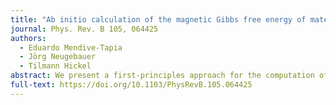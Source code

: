 ```yaml
---
title: "Ab initio calculation of the magnetic Gibbs free energy of materials using magnetically constrained supercells"
journal: Phys. Rev. B 105, 064425
authors:
  - Eduardo Mendive-Tapia
  - Jörg Neugebauer
  - Tilmann Hickel
abstract: We present a first-principles approach for the computation of the magnetic Gibbs free energy of materials using magnetically constrained supercell calculations. Our approach is based on an adiabatic approximation of slowly varying local moment orientations, the so-called finite-temperature disordered local moment picture. It describes magnetic phase transitions and how electronic and/or magnetostructural mechanisms generate a discontinuous (first-order) character. We demonstrate that the statistical mechanics of the local moment orientations can be described by an affordable number of supercell calculations containing noncollinear magnetic configurations. The applicability of our approach is illustrated by firstly studying the ferromagnetic state in bcc Fe. We then investigate the temperature-dependent properties of a triangular antiferromagnetic state stabilizing in two antiperovskite systems Mn3⁢𝐴⁢N (𝐴=Ga, Ni). Our calculations provide the negative thermal expansion of these materials as well as the ab initio origin of the discontinuous character of the phase transitions, electronic and/or magnetostructural, in good agreement with experiment.
full-text: https://doi.org/10.1103/PhysRevB.105.064425
---
```

